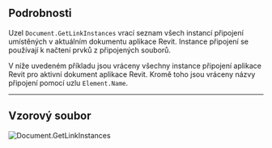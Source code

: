 ## Podrobnosti
Uzel `Document.GetLinkInstances` vrací seznam všech instancí připojení umístěných v aktuálním dokumentu aplikace Revit. Instance připojení se používají k načtení prvků z připojených souborů.

V níže uvedeném příkladu jsou vráceny všechny instance připojení aplikace Revit pro aktivní dokument aplikace Revit. Kromě toho jsou vráceny názvy připojení pomocí uzlu `Element.Name`.
___
## Vzorový soubor

![Document.GetLinkInstances](./Revit.Application.Document.GetLinkInstances_img.jpg)
